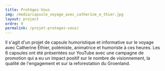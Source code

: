 ```yaml
---
title: Protégez-Vous
img: /media/capsule_voyage_avec_catherine_e_thier.jpg
layout: project
ordre: 9
permalink: /projet-protegez-vous/
---
```

Il s'agit d'un projet de capsule humoristique et informative sur le voyage avec Catherine Éthier, polémiste, animatrice et humoriste à ces heures. Les 6 capsules ont été présentées sur YouTube avec une campagne de promotion qui a eu un impact positif sur le nombre de visionnement, la qualité de l'engagement et sur la reforestation du Groenland.